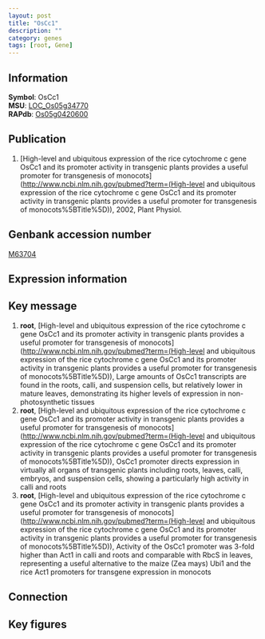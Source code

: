 ```yaml
---
layout: post
title: "OsCc1"
description: ""
category: genes
tags: [root, Gene]
---
```


## Information
__Symbol__: OsCc1  
__MSU__: [LOC_Os05g34770](http://rice.plantbiology.msu.edu/cgi-bin/ORF_infopage.cgi?orf=LOC_Os05g34770)  
__RAPdb__: [Os05g0420600](http://rapdb.dna.affrc.go.jp/viewer/gbrowse_details/irgsp1?name=Os05g0420600)  

## Publication
1. [High-level and ubiquitous expression of the rice cytochrome c gene OsCc1 and its promoter activity in transgenic plants provides a useful promoter for transgenesis of monocots](http://www.ncbi.nlm.nih.gov/pubmed?term=(High-level and ubiquitous expression of the rice cytochrome c gene OsCc1 and its promoter activity in transgenic plants provides a useful promoter for transgenesis of monocots%5BTitle%5D)), 2002, Plant Physiol.

## Genbank accession number
[M63704](http://www.ncbi.nlm.nih.gov/nuccore/M63704)

## Expression information

## Key message
1. __root__, [High-level and ubiquitous expression of the rice cytochrome c gene OsCc1 and its promoter activity in transgenic plants provides a useful promoter for transgenesis of monocots](http://www.ncbi.nlm.nih.gov/pubmed?term=(High-level and ubiquitous expression of the rice cytochrome c gene OsCc1 and its promoter activity in transgenic plants provides a useful promoter for transgenesis of monocots%5BTitle%5D)),  Large amounts of OsCc1 transcripts are found in the roots, calli, and suspension cells, but relatively lower in mature leaves, demonstrating its higher levels of expression in non-photosynthetic tissues
2. __root__, [High-level and ubiquitous expression of the rice cytochrome c gene OsCc1 and its promoter activity in transgenic plants provides a useful promoter for transgenesis of monocots](http://www.ncbi.nlm.nih.gov/pubmed?term=(High-level and ubiquitous expression of the rice cytochrome c gene OsCc1 and its promoter activity in transgenic plants provides a useful promoter for transgenesis of monocots%5BTitle%5D)),  OsCc1 promoter directs expression in virtually all organs of transgenic plants including roots, leaves, calli, embryos, and suspension cells, showing a particularly high activity in calli and roots
3. __root__, [High-level and ubiquitous expression of the rice cytochrome c gene OsCc1 and its promoter activity in transgenic plants provides a useful promoter for transgenesis of monocots](http://www.ncbi.nlm.nih.gov/pubmed?term=(High-level and ubiquitous expression of the rice cytochrome c gene OsCc1 and its promoter activity in transgenic plants provides a useful promoter for transgenesis of monocots%5BTitle%5D)),  Activity of the OsCc1 promoter was 3-fold higher than Act1 in calli and roots and comparable with RbcS in leaves, representing a useful alternative to the maize (Zea mays) Ubi1 and the rice Act1 promoters for transgene expression in monocots

## Connection

## Key figures


